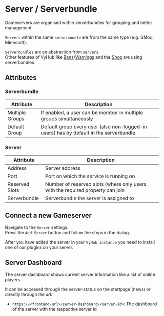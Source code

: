 # Server / Serverbundle

Gameservers are organised within serverbundles for grouping and better management.

`Servers` within the same `serverbundle` are from the same type (e.g. GMod, Minecraft).

`Serverbundles` are an abstraction from `servers`.  
Other features of VyHub like [Bans](ban.md)/[Warnings](warning.md) and the [Shop](shop/general.md) are using
serverbundles.

## Attributes

### Serverbundle

| Attribute       | Description                                                                             |
|-----------------|-----------------------------------------------------------------------------------------|
| Multiple Groups | If enabled, a user can be member in multiple groups simultaneously                      |
| Default Group   | Default group every user (also non-logged-in users) has by default in the serverbundle. | 

### Server

| Attribute      | Description                                                                    |
|----------------|--------------------------------------------------------------------------------|
| Address        | Server address                                                                 |
| Port           | Port on which the service is running on                                        |
| Reserved Slots | Number of reserved slots (where only users with the required property can join |
| Serverbundle   | Serverbundle the server is assigned to                                         |

## Connect a new Gameserver

Navigate to the `Server` settings.  
Press the `Add Server` button and follow the steps in the dialog.

After you have added the server in your `VyHub instance` you need to install one of our plugins on your server.

## Server Dashboard

The server dashboard shows current server information like a list of online players.

It can be accessed through the server-status on the startpage (news) or directly through the url:

- `https://<frontend-url>/server-dashboard/<server-id>`: The dashboard of the server with the respective server id


